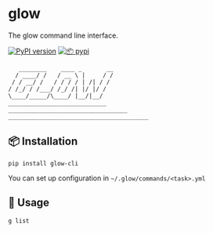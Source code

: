# glow
The glow command line interface.

[![PyPI version](https://img.shields.io/pypi/v/glow)](https://pypi.org/project/glow/)
[![📦 pypi](https://github.com/loopsocial/glow/actions/workflows/publish.yml/badge.svg)](https://github.com/loopsocial/glow/actions/workflows/publish.yml) 

```
   ________    ____ _       __
  / ____/ /   / __ \ |     / /
 / / __/ /   / / / / | /| / /
/ /_/ / /___/ /_/ /| |/ |/ /
\____/_____/\____/ |__/|__/
____________________________
__________________________________
________________________________________
```

## 📦 Installation
```shell
pip install glow-cli
```

You can set up configuration in `~/.glow/commands/<task>.yml`

## 🚀 Usage

```shell
g list
```
